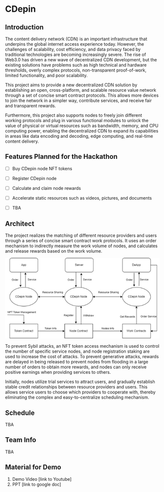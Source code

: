 # CDepin

## Introduction

The content delivery network (CDN) is an important infrastructure that underpins the global internet access experience today. However, the challenges of scalability, cost efficiency, and data privacy faced by traditional technologies are becoming increasingly severe. The rise of Web3.0 has driven a new wave of decentralized CDN development, but the existing solutions have problems such as high technical and hardware thresholds, overly complex protocols, non-transparent proof-of-work, limited functionality, and poor scalability.

This project aims to provide a new decentralized CDN solution by establishing an open, cross-platform, and scalable resource value network through a set of concise smart contract protocols. This allows more devices to join the network in a simpler way, contribute services, and receive fair and transparent rewards.

Furthermore, this project also supports nodes to freely join different working protocols and plug in various functional modules to unlock the value of physical or virtual resources such as bandwidth, memory, and CPU computing power, enabling the decentralized CDN to expand its capabilities in areas like data encoding and decoding, edge computing, and real-time content delivery.

## Features Planned for the Hackathon

- [ ] Buy CDepin node NFT tokens
- [ ] Register CDepin node
- [ ] Calculate and claim node rewards
- [ ] Accelerate static resources such as videos, pictures, and documents
- [ ] TBA


## Architect
The project realizes the matching of different resource providers and users through a series of concise smart contract work protocols. It uses an order mechanism to indirectly measure the work volume of nodes, and calculates and release rewards based on the work volume.

![CDepin Architect](./doc/cdepin-architect.jpg)

To prevent Sybil attacks, an NFT token access mechanism is used to control the number of specific service nodes, and node registration staking are used to increase the cost of attacks. To prevent generative attacks, rewards are delayed in being released to prevent nodes from flooding in a large number of orders to obtain more rewards, and nodes can only receive positive earnings when providing services to others.

Initially, nodes utilize trial services to attract users, and gradually establish stable credit relationships between resource providers and users. This allows service users to choose which providers to cooperate with, thereby eliminating the complex and easy-to-centralize scheduling mechanism.

## Schedule
TBA

## Team Info

TBA
## Material for Demo

1. Demo Video [link to Youtube]
2.  PPT [link to google doc]